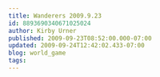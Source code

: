 ```yaml
---
title: Wanderers 2009.9.23
id: 8893690340671025024
author: Kirby Urner
published: 2009-09-23T08:52:00.000-07:00
updated: 2009-09-24T12:42:02.433-07:00
blog: world_game
tags: 
---
```


